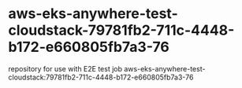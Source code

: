 # aws-eks-anywhere-test-cloudstack-79781fb2-711c-4448-b172-e660805fb7a3-76
repository for use with E2E test job aws-eks-anywhere-test-cloudstack:79781fb2-711c-4448-b172-e660805fb7a3-76
